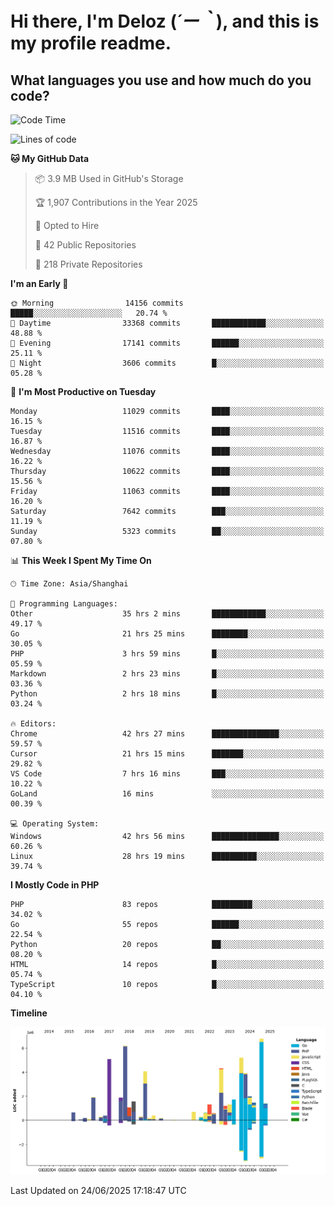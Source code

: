 # **Hi there, I'm Deloz (*´ー｀*), and this is my profile readme.**

## **What languages you use and how much do you code?**

<!--START_SECTION:waka-->
![Code Time](http://img.shields.io/badge/Code%20Time-6%2C756%20hrs%2022%20mins-blue)

![Lines of code](https://img.shields.io/badge/From%20Hello%20World%20I%27ve%20Written-57.2%20million%20lines%20of%20code-blue)

**🐱 My GitHub Data** 

> 📦 3.9 MB Used in GitHub's Storage 
 > 
> 🏆 1,907 Contributions in the Year 2025
 > 
> 💼 Opted to Hire
 > 
> 📜 42 Public Repositories 
 > 
> 🔑 218 Private Repositories 
 > 
**I'm an Early 🐤** 

```text
🌞 Morning                14156 commits       █████░░░░░░░░░░░░░░░░░░░░   20.74 % 
🌆 Daytime                33368 commits       ████████████░░░░░░░░░░░░░   48.88 % 
🌃 Evening                17141 commits       ██████░░░░░░░░░░░░░░░░░░░   25.11 % 
🌙 Night                  3606 commits        █░░░░░░░░░░░░░░░░░░░░░░░░   05.28 % 
```
📅 **I'm Most Productive on Tuesday** 

```text
Monday                   11029 commits       ████░░░░░░░░░░░░░░░░░░░░░   16.15 % 
Tuesday                  11516 commits       ████░░░░░░░░░░░░░░░░░░░░░   16.87 % 
Wednesday                11076 commits       ████░░░░░░░░░░░░░░░░░░░░░   16.22 % 
Thursday                 10622 commits       ████░░░░░░░░░░░░░░░░░░░░░   15.56 % 
Friday                   11063 commits       ████░░░░░░░░░░░░░░░░░░░░░   16.20 % 
Saturday                 7642 commits        ███░░░░░░░░░░░░░░░░░░░░░░   11.19 % 
Sunday                   5323 commits        ██░░░░░░░░░░░░░░░░░░░░░░░   07.80 % 
```


📊 **This Week I Spent My Time On** 

```text
🕑︎ Time Zone: Asia/Shanghai

💬 Programming Languages: 
Other                    35 hrs 2 mins       ████████████░░░░░░░░░░░░░   49.17 % 
Go                       21 hrs 25 mins      ████████░░░░░░░░░░░░░░░░░   30.05 % 
PHP                      3 hrs 59 mins       █░░░░░░░░░░░░░░░░░░░░░░░░   05.59 % 
Markdown                 2 hrs 23 mins       █░░░░░░░░░░░░░░░░░░░░░░░░   03.36 % 
Python                   2 hrs 18 mins       █░░░░░░░░░░░░░░░░░░░░░░░░   03.24 % 

🔥 Editors: 
Chrome                   42 hrs 27 mins      ███████████████░░░░░░░░░░   59.57 % 
Cursor                   21 hrs 15 mins      ███████░░░░░░░░░░░░░░░░░░   29.82 % 
VS Code                  7 hrs 16 mins       ███░░░░░░░░░░░░░░░░░░░░░░   10.22 % 
GoLand                   16 mins             ░░░░░░░░░░░░░░░░░░░░░░░░░   00.39 % 

💻 Operating System: 
Windows                  42 hrs 56 mins      ███████████████░░░░░░░░░░   60.26 % 
Linux                    28 hrs 19 mins      ██████████░░░░░░░░░░░░░░░   39.74 % 
```

**I Mostly Code in PHP** 

```text
PHP                      83 repos            █████████░░░░░░░░░░░░░░░░   34.02 % 
Go                       55 repos            ██████░░░░░░░░░░░░░░░░░░░   22.54 % 
Python                   20 repos            ██░░░░░░░░░░░░░░░░░░░░░░░   08.20 % 
HTML                     14 repos            █░░░░░░░░░░░░░░░░░░░░░░░░   05.74 % 
TypeScript               10 repos            █░░░░░░░░░░░░░░░░░░░░░░░░   04.10 % 
```



**Timeline**

![Lines of Code chart](https://raw.githubusercontent.com/deloz/deloz/main/assets/bar_graph.png)


 Last Updated on 24/06/2025 17:18:47 UTC
<!--END_SECTION:waka-->

